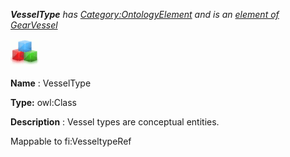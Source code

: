 ___VesselType__ 
 has
 [Category:OntologyElement](../../Category/OntologyElement "Category:OntologyElement") 
 and is an
 [element of](../../Property/ElementOf "Property:ElementOf") 
[GearVessel](../../Submissions/GearVessel "Submissions:GearVessel")_




  





[![Class](../public/images/thumb/2/27/Class.gif/45px-Class.gif)](../../Image/Class.gif "Class")


__Name__ 
 : VesselType
 



__Type:__ 
 owl:Class
 



__Description__ 
 : Vessel types are conceptual entities.
 



 Mappable to fi:VesseltypeRef